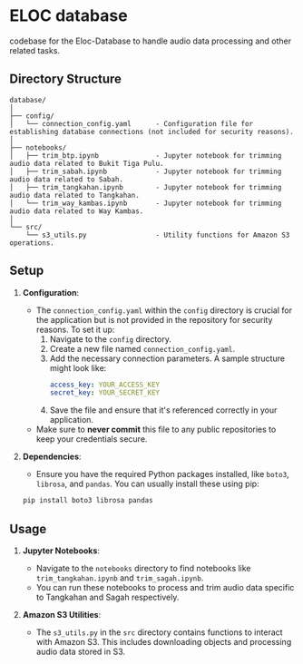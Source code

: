 # ELOC database

codebase for the Eloc-Database to handle audio data processing and other related tasks.

## Directory Structure

```
database/
│
├── config/
│   └── connection_config.yaml      - Configuration file for establishing database connections (not included for security reasons).
│
├── notebooks/
│   ├── trim_btp.ipynb              - Jupyter notebook for trimming audio data related to Bukit Tiga Pulu.
│   ├── trim_sabah.ipynb            - Jupyter notebook for trimming audio data related to Sabah.
│   ├── trim_tangkahan.ipynb        - Jupyter notebook for trimming audio data related to Tangkahan.
│   └── trim_way_kambas.ipynb       - Jupyter notebook for trimming audio data related to Way Kambas.
│
└── src/
    └── s3_utils.py                 - Utility functions for Amazon S3 operations.
```



## Setup

1. **Configuration**: 
    - The `connection_config.yaml` within the `config` directory is crucial for the application but is not provided in the repository for security reasons. To set it up:
        1. Navigate to the `config` directory.
        2. Create a new file named `connection_config.yaml`.
        3. Add the necessary connection parameters. A sample structure might look like:
           ```yaml
           access_key: YOUR_ACCESS_KEY
           secret_key: YOUR_SECRET_KEY
           ```
        4. Save the file and ensure that it's referenced correctly in your application.
    - Make sure to **never commit** this file to any public repositories to keep your credentials secure.

2. **Dependencies**: 
    - Ensure you have the required Python packages installed, like `boto3`, `librosa`, and `pandas`. You can usually install these using pip:
    ```bash
    pip install boto3 librosa pandas
    ```

## Usage

1. **Jupyter Notebooks**:
    - Navigate to the `notebooks` directory to find notebooks like `trim_tangkahan.ipynb` and `trim_sagah.ipynb`. 
    - You can run these notebooks to process and trim audio data specific to Tangkahan and Sagah respectively.

2. **Amazon S3 Utilities**:
    - The `s3_utils.py` in the `src` directory contains functions to interact with Amazon S3. This includes downloading objects and processing audio data stored in S3.